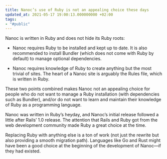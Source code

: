 ```yaml
---
title: Nanoc’s use of Ruby is not an appealing choice these days
updated_at: 2021-05-17 19:00:13.000000000 +02:00
tags:
- "#public"
---
```



Nanoc is written in Ruby and does not hide its Ruby roots:

* Nanoc requires Ruby to be installed and kept up to date. It is also recommended to install Bundler (which does not come with Ruby by default) to manage optional dependencies.

* Nanoc requires knowledge of Ruby to create anything but the most trivial of sites. The heart of a Nanoc site is arguably the Rules file, which is written in Ruby.

These two points combined makes Nanoc not an appealing choice for people who do not want to manage a Ruby installation (with dependencies such as Bundler), and/or do not want to learn and maintain their knowledge of Ruby as a programming language.

Nanoc was written in Ruby’s heyday, and Nanoc’s initial release followed a little after Rails’ 1.0 release. The attention that Rails and Ruby got from the web development community made Ruby a great choice at the time.

Replacing Ruby with anything else is a ton of work (not just the rewrite but also providing a smooth migration path). Languages like Go and Rust might have been a good choice at the beginning of the development of Nanoc—if they had existed.
